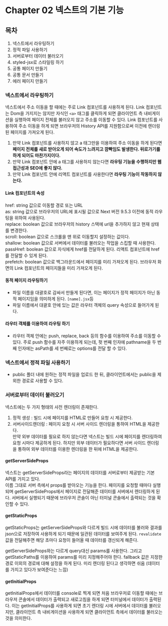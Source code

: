 # Chapter 02 넥스트의 기본 기능

## 목차
1. 넥스트에서 라우팅하기
2. 정적 파일 사용하기
3. 서버로부터 데이터 불러오기
4. styled-jsx로 스타일링 하기
5. 공통 페이지 만들기
6. 공통 문서 만들기
7. 에러 페이지 만들기

### 넥스트에서 라우팅하기

넥스트에서 주소 이동을 할 때에는 주로 Link 컴포넌트를 사용하게 된다.
Link 컴포넌트는 Dom을 가지지는 않지만 자식인 ```<a>``` 태그를 클릭하게 되면 클라이언트 측 내비게이션을 실행하여 페이지 전체를 불러오지 않고 주소를 이동할 수 있다.
Link 컴포넌트를 사용하여 주소 이동을 하게 되면 브라우저의 History API를 지원함으로써 이전에 렌더링 된 페이지를 가져오게 된다. 

1. 만약 Link 컴포넌트를 사용하지 않고 a 태그만을 이용하여 주소 이동을 하게 된다면 **페이지 전체를 새로 받아오게 되어 속도가 느려지고 깜빡임도 발생한다. 뒤로가기를 하게 되어도 마찬가지이다.**  
2. 만약 Link 컴포넌트 안에 a 태그를 사용하지 않는다면 **라우팅 기능을 수행하지만 웹 접근성과 SEO에 좋지 않다.**  
3. 만약 Link 컴포넌트 안에 리액트 컴포넌트를 사용한다면 **라우팅 기능이 작동하지 않는다.**  

#### Link 컴포넌트의 속성
href: string 값으로 이동할 경로 또는 URL  
as: string 값으로 브라우저의 URL에 표시될 값으로 Next 버전 9.5.3 이전에 동적 라우팅을 위하여 사용된다.  
replace: boolean 값으로 브라우저의 history 스택에 url을 추가하지 않고 현재 상태를 변경한다.  
scroll: boolean 값으로 스크롤을 맨 위로 이동할지 설정하는 값이다.  
shallow: boolean 값으로 서버에서 데이터를 불러오는 작업을 스킵할 때 사용한다.  
passHref: boolean 값으로 자식에게 href를 전달하게 된다. 리액트 컴포넌트에 href를 전달할 수 있게 된다.  
prefetch: boolean 값으로 백그라운드에서 페이지를 미리 가져오게 된다. 브라우저 화면의 Link 컴포넌트의 페이지들을 미리 가져오게 된다.  

#### 동적 페이지 라우팅하기
- 파일 이름을 대괄호로 감싸서 만들게 된다면, 이는 페이지가 정적 페이지가 아닌 동적 페이지임을 의미하게 된다.
```[name].jsx```등
- 파일 이름에서 대괄호 안에 있는 값은 라우터 객체의 query 속성으로 들어가게 된다.

#### 라우터 객체를 이용하여 라우팅 하기
- 라우터 객체 안에는 push, replace, back 등의 함수를 이용하여 주소를 이동할 수 있다.
주로 push 함수를 자주 이용하게 되는데, 펏 번째 인자에 pathname을 두 번째 인자에는 asPath를 세 번째로는 options를 전달 할 수 있다. 

### 넥스트에서 정적 파일 사용하기
- public 폴더 내에 원하는 정적 파일을 업로드 한 뒤, 클라이언트에서는 public을 제외한 경로로 사용할 수 있다.

### 서버로부터 데이터 불러오기
넥스트에는 두 가지 형태의 사전 렌더링이 존재한다.
1. 정적 생성 : 빌드 시에 페이지를 HTML로 만들어 요청 시 제공한다.
2. 서버사이드렌더링 : 페이지 요청 시 서버 사이드 렌더링을 통하여 HTML을 제공한다.  
만약 외부 데이터를 필요로 하지 않는다면 넥스트는 빌드 시에 페이지를 렌더링하여 요청 시마다 제공하게 된다. 하지만 외부 데이터가 필요하다면 서버 사이드 렌더링을 통하여 외부 데이터를 이용한 렌더링을 한 뒤에 HTML을 제공한다. 

#### getServerSideProps

넥스트는 getServerSideProps라는 페이지의 데이터를 서버로부터 제공받는 기본 API를 가지고 있다.  
이름 그대로 서버 측에서 props를 받아오는 기능을 한다. 페이지를 요청할 때마다 실행되며 getServerSideProps에서 페이지로 전달해준 데이터를 서버에서 렌더링하게 된다. 서버에서 실행되기 때문에 브라우저 콘솔이 아닌 터미널 콘솔에서 출력되는 것을 확인할 수 있다.

#### getStaticProps
getStaticProps는 getServerSideProps와 다르게 빌드 시에 데이터를 불러와 결과를 json으로 저장하여 사용하게 되기 때문에 일관된 데이터를 보여주게 된다. ```revalidate``` 값을 전달해주면 해당 초마다 요청이 들어올 때 데이터를 갱신되게 해준다.

getServerSideProps와는 다르게 query대신 params를 사용한다. 그리고 getStaticPaths를 이용하여 params를 미리 지정해주어야 한다. fallback 값은 지정한 경로 이외의 경로에 대해 설정을 하게 된다. 미리 렌더링 된다고 생각하면 쉬움 (데이터를 가지고 있다가 보여준다는 느낌)

#### getInitialProps
getInitialProps에서 데이터를 console로 찍게 되면 처음 브라우저로 이동할 때에는 브라우저 콘솔에서 데이터가 출력되고 새로고침을 하게 되면 터미널에서 데이터가 출력된다. 이는 getInitialProps를 사용하게 되면 초기 렌더링 시에 서버에서 데이터를 불러오지만, 클라이언트 측 내비게이션을 사용하게 되면 클라이언트 측에서 데이터를 불러오는 것을 의미한다.